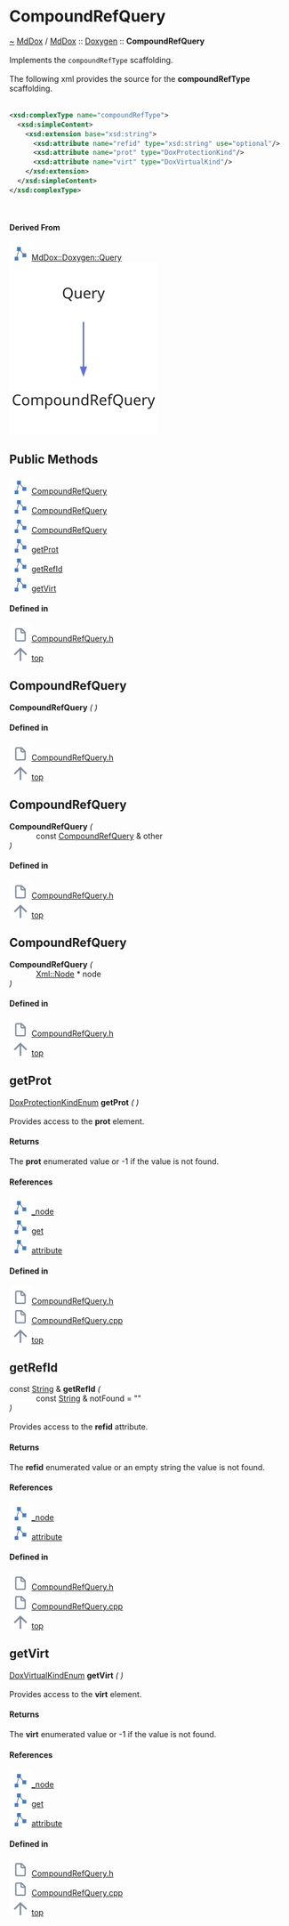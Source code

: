 <a id="compoundrefquery"></a>
<h1>CompoundRefQuery</h1>
<a id="a02175"></a>
<a href="https://github.com/CharlesCarley/MdDox#~">~</a>
<a href="index.md#index">MdDox</a>
<span class="inline-text">/</span>
<a href="a01838.md#mddox">MdDox</a>
<span class="inline-text">::</span>
<a href="a01843.md#doxygen">Doxygen</a>
<span class="inline-text">::</span>
<span class="bold-text"><b>CompoundRefQuery</b></span>
<br/>
<br/>
<span class="inline-text">Implements the </span>
<code class="typewriter">compoundRefType</code>
<span class="inline-text"> scaffolding. </span>
<br/>
<br/>
<span class="inline-text">The following xml provides the source for the </span>
<span class="bold-text"><b>compoundRefType</b></span>
<span class="inline-text"> scaffolding. </span>
<br/>
<br/>

```xml
<xsd:complexType name="compoundRefType">
  <xsd:simpleContent>
    <xsd:extension base="xsd:string">
      <xsd:attribute name="refid" type="xsd:string" use="optional"/>
      <xsd:attribute name="prot" type="DoxProtectionKind"/>
      <xsd:attribute name="virt" type="DoxVirtualKind"/>
    </xsd:extension>
  </xsd:simpleContent>
</xsd:complexType>
```
<br/>
<a id="derived-from"></a>
<h4>Derived From</h4>
<div class="icon-link">
<img src="../images/class.svg"/><a href="a02267.md#query">MdDox::Doxygen::Query</a>
</div>
<img src="../images/dot/internal-diagram-17.dot.svg"/><br/>
<a id="public-methods"></a>
<h2>Public Methods</h2>
<span class="icon-list-item"><a href="#compoundrefquery" class="icon-list-item"><img src="../images/class.svg" class="icon-list-item"/><span class="icon-list-item">CompoundRefQuery</span>
</a>
</span>
<br/>
<span class="icon-list-item"><a href="#compoundrefquery" class="icon-list-item"><img src="../images/class.svg" class="icon-list-item"/><span class="icon-list-item">CompoundRefQuery</span>
</a>
</span>
<br/>
<span class="icon-list-item"><a href="#compoundrefquery" class="icon-list-item"><img src="../images/class.svg" class="icon-list-item"/><span class="icon-list-item">CompoundRefQuery</span>
</a>
</span>
<br/>
<span class="icon-list-item"><a href="#getprot" class="icon-list-item"><img src="../images/class.svg" class="icon-list-item"/><span class="icon-list-item">getProt</span>
</a>
</span>
<br/>
<span class="icon-list-item"><a href="#getrefid" class="icon-list-item"><img src="../images/class.svg" class="icon-list-item"/><span class="icon-list-item">getRefId</span>
</a>
</span>
<br/>
<span class="icon-list-item"><a href="#getvirt" class="icon-list-item"><img src="../images/class.svg" class="icon-list-item"/><span class="icon-list-item">getVirt</span>
</a>
</span>
<br/>
<a id="defined-in"></a>
<h4>Defined in</h4>
<span class="icon-list-item"><a href="https://github.com/CharlesCarley/MdDox/blob/master/Tools/Doxygen/CompoundRefQuery.h#L50" class="icon-list-item"><img src="../images/file.svg" class="icon-list-item"/><span class="icon-list-item">CompoundRefQuery.h</span>
</a>
</span>
<br/>
<span class="icon-list-item"><a href="#compoundrefquery" class="icon-list-item"><img src="../images/jumpToTop.svg" class="icon-list-item"/><span class="icon-list-item">top</span>
</a>
</span>
<a id="compoundrefquery"></a>
<h2>CompoundRefQuery</h2>
<span class="bold-text"><b>CompoundRefQuery</b></span>
<span class="italic-text"><i>(</i></span>
<span class="italic-text"><i>)</i></span>
<a id="defined-in"></a>
<h4>Defined in</h4>
<span class="icon-list-item"><a href="https://github.com/CharlesCarley/MdDox/blob/master/Tools/Doxygen/CompoundRefQuery.h#L52" class="icon-list-item"><img src="../images/file.svg" class="icon-list-item"/><span class="icon-list-item">CompoundRefQuery.h</span>
</a>
</span>
<br/>
<span class="icon-list-item"><a href="#compoundrefquery" class="icon-list-item"><img src="../images/jumpToTop.svg" class="icon-list-item"/><span class="icon-list-item">top</span>
</a>
</span>
<br/>
<a id="compoundrefquery"></a>
<h2>CompoundRefQuery</h2>
<span class="bold-text"><b>CompoundRefQuery</b></span>
<span class="italic-text"><i>(</i></span>
<div class="paragraph">
<span class="paragraph"><img src="../images/horSpace24px.svg"/><span class="inline-text">const </span>
<a href="a02175.md#compoundrefquery">CompoundRefQuery</a>
<span class="inline-text"> &amp;</span>
<span class="inline-text">other</span>
</span>
</div>
<span class="italic-text"><i>)</i></span>
<a id="defined-in"></a>
<h4>Defined in</h4>
<span class="icon-list-item"><a href="https://github.com/CharlesCarley/MdDox/blob/master/Tools/Doxygen/CompoundRefQuery.h#L53" class="icon-list-item"><img src="../images/file.svg" class="icon-list-item"/><span class="icon-list-item">CompoundRefQuery.h</span>
</a>
</span>
<br/>
<span class="icon-list-item"><a href="#compoundrefquery" class="icon-list-item"><img src="../images/jumpToTop.svg" class="icon-list-item"/><span class="icon-list-item">top</span>
</a>
</span>
<br/>
<a id="compoundrefquery"></a>
<h2>CompoundRefQuery</h2>
<span class="bold-text"><b>CompoundRefQuery</b></span>
<span class="italic-text"><i>(</i></span>
<div class="paragraph">
<span class="paragraph"><img src="../images/horSpace24px.svg"/><a href="a02111.md#node">Xml::Node</a>
<span class="inline-text"> *</span>
<span class="inline-text">node</span>
</span>
</div>
<span class="italic-text"><i>)</i></span>
<a id="defined-in"></a>
<h4>Defined in</h4>
<span class="icon-list-item"><a href="https://github.com/CharlesCarley/MdDox/blob/master/Tools/Doxygen/CompoundRefQuery.h#L55" class="icon-list-item"><img src="../images/file.svg" class="icon-list-item"/><span class="icon-list-item">CompoundRefQuery.h</span>
</a>
</span>
<br/>
<span class="icon-list-item"><a href="#compoundrefquery" class="icon-list-item"><img src="../images/jumpToTop.svg" class="icon-list-item"/><span class="icon-list-item">top</span>
</a>
</span>
<br/>
<a id="getprot"></a>
<h2>getProt</h2>
<a href="a01843.md#doxprotectionkindenum">DoxProtectionKindEnum</a>
<span class="bold-text"><b>getProt</b></span>
<span class="italic-text"><i>(</i></span>
<span class="italic-text"><i>)</i></span>
<br/>
<br/>
<span class="inline-text">Provides access to the </span>
<span class="bold-text"><b>prot</b></span>
<span class="inline-text"> element. </span>
<br/>
<a id="returns"></a>
<h4>Returns</h4>
<span class="inline-text">The </span>
<span class="bold-text"><b>prot</b></span>
<span class="inline-text"> enumerated value or -1 if the value is not found. </span>
<br/>
<a id="references"></a>
<h4>References</h4>
<div class="paragraph">
<span class="paragraph"><img src="../images/class.svg"/><a href="a02267.md#_node">_node</a>
</span>
</div>
<div class="paragraph">
<span class="paragraph"><img src="../images/class.svg"/><a href="a02239.md#get">get</a>
</span>
</div>
<div class="paragraph">
<span class="paragraph"><img src="../images/class.svg"/><a href="a02111.md#attribute">attribute</a>
</span>
</div>
<a id="defined-in"></a>
<h4>Defined in</h4>
<span class="icon-list-item"><a href="https://github.com/CharlesCarley/MdDox/blob/master/Tools/Doxygen/CompoundRefQuery.h#L64" class="icon-list-item"><img src="../images/file.svg" class="icon-list-item"/><span class="icon-list-item">CompoundRefQuery.h</span>
</a>
</span>
<br/>
<span class="icon-list-item"><a href="https://github.com/CharlesCarley/MdDox/blob/master/Tools/Doxygen/CompoundRefQuery.cpp#L35" class="icon-list-item"><img src="../images/file.svg" class="icon-list-item"/><span class="icon-list-item">CompoundRefQuery.cpp</span>
</a>
</span>
<br/>
<span class="icon-list-item"><a href="#compoundrefquery" class="icon-list-item"><img src="../images/jumpToTop.svg" class="icon-list-item"/><span class="icon-list-item">top</span>
</a>
</span>
<br/>
<a id="getrefid"></a>
<h2>getRefId</h2>
<span class="inline-text">const </span>
<a href="a01838.md#string">String</a>
<span class="inline-text"> &amp;</span>
<span class="bold-text"><b>getRefId</b></span>
<span class="italic-text"><i>(</i></span>
<div class="paragraph">
<span class="paragraph"><img src="../images/horSpace24px.svg"/><span class="inline-text">const </span>
<a href="a01838.md#string">String</a>
<span class="inline-text"> &amp;</span>
<span class="inline-text">notFound</span>
<span class="inline-text"> = </span>
<span class="inline-text">&quot;&quot;</span>
</span>
</div>
<span class="italic-text"><i>)</i></span>
<br/>
<br/>
<span class="inline-text">Provides access to the </span>
<span class="bold-text"><b>refid</b></span>
<span class="inline-text"> attribute. </span>
<br/>
<a id="returns"></a>
<h4>Returns</h4>
<span class="inline-text">The </span>
<span class="bold-text"><b>refid</b></span>
<span class="inline-text"> enumerated value or an empty string the value is not found. </span>
<br/>
<a id="references"></a>
<h4>References</h4>
<div class="paragraph">
<span class="paragraph"><img src="../images/class.svg"/><a href="a02267.md#_node">_node</a>
</span>
</div>
<div class="paragraph">
<span class="paragraph"><img src="../images/class.svg"/><a href="a02111.md#attribute">attribute</a>
</span>
</div>
<a id="defined-in"></a>
<h4>Defined in</h4>
<span class="icon-list-item"><a href="https://github.com/CharlesCarley/MdDox/blob/master/Tools/Doxygen/CompoundRefQuery.h#L79" class="icon-list-item"><img src="../images/file.svg" class="icon-list-item"/><span class="icon-list-item">CompoundRefQuery.h</span>
</a>
</span>
<br/>
<span class="icon-list-item"><a href="https://github.com/CharlesCarley/MdDox/blob/master/Tools/Doxygen/CompoundRefQuery.cpp#L28" class="icon-list-item"><img src="../images/file.svg" class="icon-list-item"/><span class="icon-list-item">CompoundRefQuery.cpp</span>
</a>
</span>
<br/>
<span class="icon-list-item"><a href="#compoundrefquery" class="icon-list-item"><img src="../images/jumpToTop.svg" class="icon-list-item"/><span class="icon-list-item">top</span>
</a>
</span>
<br/>
<a id="getvirt"></a>
<h2>getVirt</h2>
<a href="a01843.md#doxvirtualkindenum">DoxVirtualKindEnum</a>
<span class="bold-text"><b>getVirt</b></span>
<span class="italic-text"><i>(</i></span>
<span class="italic-text"><i>)</i></span>
<br/>
<br/>
<span class="inline-text">Provides access to the </span>
<span class="bold-text"><b>virt</b></span>
<span class="inline-text"> element. </span>
<br/>
<a id="returns"></a>
<h4>Returns</h4>
<span class="inline-text">The </span>
<span class="bold-text"><b>virt</b></span>
<span class="inline-text"> enumerated value or -1 if the value is not found. </span>
<br/>
<a id="references"></a>
<h4>References</h4>
<div class="paragraph">
<span class="paragraph"><img src="../images/class.svg"/><a href="a02267.md#_node">_node</a>
</span>
</div>
<div class="paragraph">
<span class="paragraph"><img src="../images/class.svg"/><a href="a02263.md#get">get</a>
</span>
</div>
<div class="paragraph">
<span class="paragraph"><img src="../images/class.svg"/><a href="a02111.md#attribute">attribute</a>
</span>
</div>
<a id="defined-in"></a>
<h4>Defined in</h4>
<span class="icon-list-item"><a href="https://github.com/CharlesCarley/MdDox/blob/master/Tools/Doxygen/CompoundRefQuery.h#L71" class="icon-list-item"><img src="../images/file.svg" class="icon-list-item"/><span class="icon-list-item">CompoundRefQuery.h</span>
</a>
</span>
<br/>
<span class="icon-list-item"><a href="https://github.com/CharlesCarley/MdDox/blob/master/Tools/Doxygen/CompoundRefQuery.cpp#L42" class="icon-list-item"><img src="../images/file.svg" class="icon-list-item"/><span class="icon-list-item">CompoundRefQuery.cpp</span>
</a>
</span>
<br/>
<span class="icon-list-item"><a href="#compoundrefquery" class="icon-list-item"><img src="../images/jumpToTop.svg" class="icon-list-item"/><span class="icon-list-item">top</span>
</a>
</span>
<br/>
</div>
</div>
</body>
</html>
